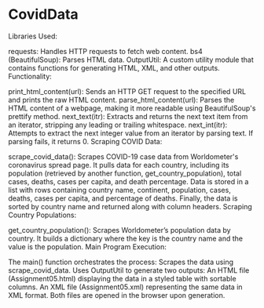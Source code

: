 # CovidData #
Libraries Used:

requests: Handles HTTP requests to fetch web content.
bs4 (BeautifulSoup): Parses HTML data.
OutputUtil: A custom utility module that contains functions for generating HTML, XML, and other outputs.
Functionality:

print_html_content(url): Sends an HTTP GET request to the specified URL and prints the raw HTML content.
parse_html_content(url): Parses the HTML content of a webpage, making it more readable using BeautifulSoup's prettify method.
next_text(itr): Extracts and returns the next text item from an iterator, stripping any leading or trailing whitespace.
next_int(itr): Attempts to extract the next integer value from an iterator by parsing text. If parsing fails, it returns 0.
Scraping COVID Data:

scrape_covid_data():
Scrapes COVID-19 case data from Worldometer's coronavirus spread page. It pulls data for each country, including its population (retrieved by another function, get_country_population), total cases, deaths, cases per capita, and death percentage.
Data is stored in a list with rows containing country name, continent, population, cases, deaths, cases per capita, and percentage of deaths.
Finally, the data is sorted by country name and returned along with column headers.
Scraping Country Populations:

get_country_population(): Scrapes Worldometer’s population data by country. It builds a dictionary where the key is the country name and the value is the population.
Main Program Execution:

The main() function orchestrates the process:
Scrapes the data using scrape_covid_data.
Uses OutputUtil to generate two outputs:
An HTML file (Assignment05.html) displaying the data in a styled table with sortable columns.
An XML file (Assignment05.xml) representing the same data in XML format.
Both files are opened in the browser upon generation.

